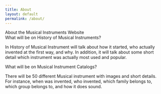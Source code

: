 ```yaml
---
title: About
layout: default
permalink: /about/
---
```


<div class="header3">About the Musical Instruments Website</div>


<div class="border3">What will be on History of Musical Instruments?
<p>In History of Musical Instrument will talk about how it started, who actually invented at the first way, and why. In addition, it will talk about some short detail which instrument was actually most used and popular.</p></div>

<div class="border4">What will be on Musical Instrument Catalogs?
<p>There will be 50 different Musical instrument with images and short details. For instance, when was invented, who invented, which family belongs to, which group belongs to, and how it does sound.</p></div>
